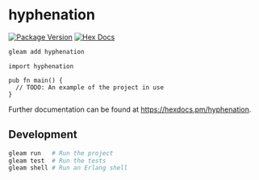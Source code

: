 # hyphenation

[![Package Version](https://img.shields.io/hexpm/v/hyphenation)](https://hex.pm/packages/hyphenation)
[![Hex Docs](https://img.shields.io/badge/hex-docs-ffaff3)](https://hexdocs.pm/hyphenation/)

```sh
gleam add hyphenation
```
```gleam
import hyphenation

pub fn main() {
  // TODO: An example of the project in use
}
```

Further documentation can be found at <https://hexdocs.pm/hyphenation>.

## Development

```sh
gleam run   # Run the project
gleam test  # Run the tests
gleam shell # Run an Erlang shell
```

